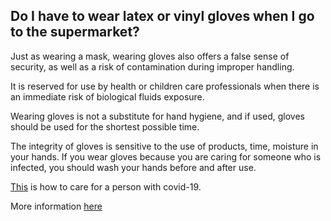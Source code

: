 ## Do I have to wear latex or vinyl gloves when I go to the supermarket?

Just as wearing a mask, wearing gloves also offers a false sense of security, as well as a risk of contamination during improper handling.

It is reserved for use by health or children care professionals when there is an immediate risk of biological fluids exposure.

Wearing gloves is not a substitute for hand hygiene, and if used, gloves should be used for the shortest possible time.

The integrity of gloves is sensitive to the use of products, time, moisture in your hands. If you wear gloves because you are caring for someone who is infected, you should wash your hands before and after use.

[This](https://www.canada.ca/en/public-health/services/publications/diseases-conditions/how-to-care-for-person-with-covid-19-at-home-advice-for-caregivers.html) is how to care for a person with covid-19.

More information [here](https://www.canada.ca/en/public-health/services/diseases/2019-novel-coronavirus-infection/health-professionals/public-health-measures-mitigate-covid-19.html)
